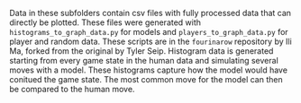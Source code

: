 Data in these subfolders contain csv files with fully processed data that can directly be plotted.
These files were generated with `histograms_to_graph_data.py` for models and `players_to_graph_data.py` for player and random data.
These scripts are in the `fourinarow` repository by Ili Ma, forked from the original by Tyler Seip.
Histogram data is generated starting from every game state in the human data and simulating several moves with a model.
These histograms capture how the model would have conitued the game state.
The most common move for the model can then be compared to the human move.
